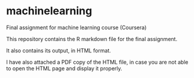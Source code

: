 # machinelearning
Final assignment for machine learning course (Coursera)

This repository contains the R markdown file for the final assignment. 

It also contains its output, in HTML format.  

I have also attached a PDF copy of the HTML file, in case you are not able to open the HTML page and display it properly.  
